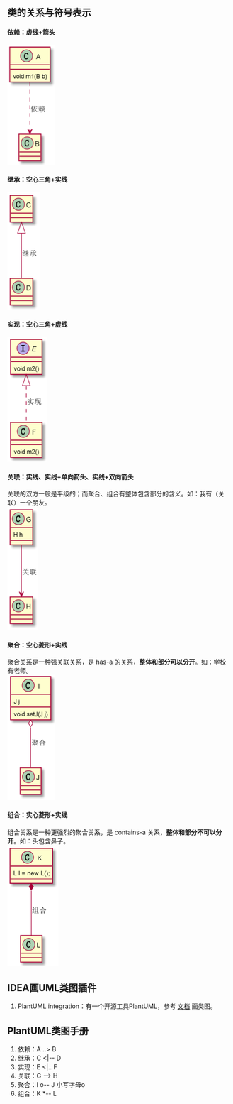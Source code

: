 ## 类的关系与符号表示
#### 依赖：虚线+箭头
![依赖](images/relation/依赖.png)
#### 继承：空心三角+实线
![继承](images/relation/继承.png)
#### 实现：空心三角+虚线
![实现](images/relation/实现.png)
#### 关联：实线、实线+单向箭头、实线+双向箭头
关联的双方一般是平级的；而聚合、组合有整体包含部分的含义。如：我有（关联）一个朋友。  
![关联](images/relation/关联.png)
#### 聚合：空心菱形+实线
聚合关系是一种强关联关系，是 has-a 的关系，**整体和部分可以分开**。如：学校有老师。  
![聚合](images/relation/聚合.png)
#### 组合：实心菱形+实线
组合关系是一种更强烈的聚合关系，是 contains-a 关系，**整体和部分不可以分开**。如：头包含鼻子。  
![组合](images/relation/组合.png)

## IDEA画UML类图插件
1. PlantUML integration：有一个开源工具PlantUML，参考 [文档](https://plantuml.com/zh/class-diagram) 画类图。

## PlantUML类图手册
1. 依赖：A ..> B
2. 继承：C <|-- D
3. 实现：E <|.. F
4. 关联：G --> H
5. 聚合：I o-- J 小写字母o
6. 组合：K *-- L
